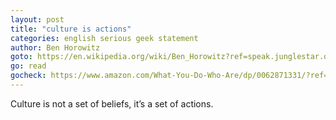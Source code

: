 ```yaml
---
layout: post
title: "culture is actions"
categories: english serious geek statement
author: Ben Horowitz
goto: https://en.wikipedia.org/wiki/Ben_Horowitz?ref=speak.junglestar.org
go: read
gocheck: https://www.amazon.com/What-You-Do-Who-Are/dp/0062871331/?ref=speak.junglestar.org
---
```

Culture is not a set of beliefs, it’s a set of actions.

